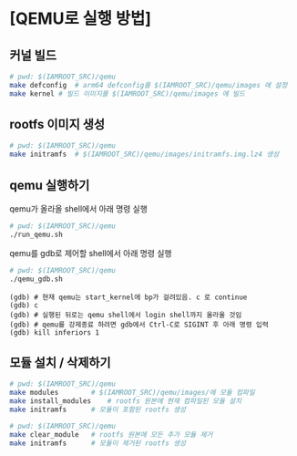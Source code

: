 # [QEMU로 실행 방법]

## 커널 빌드

```sh
# pwd: $(IAMROOT_SRC)/qemu
make defconfig	# arm64 defconfig를 $(IAMROOT_SRC)/qemu/images 에 설정
make kernel	# 빌드 이미지를 $(IAMROOT_SRC)/qemu/images 에 빌드
```

## rootfs 이미지 생성

```sh
# pwd: $(IAMROOT_SRC)/qemu
make initramfs	# $(IAMROOT_SRC)/qemu/images/initramfs.img.lz4 생성
```

## qemu 실행하기

qemu가 올라올 shell에서 아래 명령 실행

```sh
# pwd: $(IAMROOT_SRC)/qemu
./run_qemu.sh
```

qemu를 gdb로 제어할 shell에서 아래 명령 실행

```sh
# pwd: $(IAMROOT_SRC)/qemu
./qemu_gdb.sh
```

```text
(gdb) # 현재 qemu는 start_kernel에 bp가 걸려있음. c 로 continue
(gdb) c
(gdb) # 실행된 뒤로는 qemu shell에서 login shell까지 올라올 것임
(gdb) # qemu를 강제종료 하려면 gdb에서 Ctrl-C로 SIGINT 후 아래 명령 입력
(gdb) kill inferiors 1
```

## 모듈 설치 / 삭제하기

```sh
# pwd: $(IAMROOT_SRC)/qemu
make modules		# $(IAMROOT_SRC)/qemu/images/에 모듈 컴파일
make install_modules	# rootfs 원본에 현재 컴파일된 모듈 설치
make initramfs		# 모듈이 포함된 rootfs 생성
```

```sh
# pwd: $(IAMROOT_SRC)/qemu
make clear_module	# rootfs 원본에 모든 추가 모듈 제거
make initramfs		# 모듈이 제거된 rootfs 생성
```

